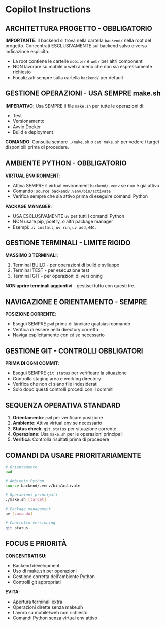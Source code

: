 # Copilot Instructions

## ARCHITETTURA PROGETTO - OBBLIGATORIO

**IMPORTANTE**: Il backend si trova nella cartella `backend/` nella root del progetto. Concentrati ESCLUSIVAMENTE sul backend salvo diversa indicazione esplicita.

- La root contiene le cartelle `mobile/` e `web/` per altri componenti
- NON lavorare su mobile o web a meno che non sia espressamente richiesto
- Focalizzati sempre sulla cartella `backend/` per default

## GESTIONE OPERAZIONI - USA SEMPRE make.sh

**IMPERATIVO**: Usa SEMPRE il file `make.sh` per tutte le operazioni di:
- Test
- Versionamento  
- Avvio Docker
- Build e deployment

**COMANDO**: Consulta sempre `./make.sh` o `cat make.sh` per vedere i target disponibili prima di procedere.

## AMBIENTE PYTHON - OBBLIGATORIO

**VIRTUAL ENVIRONMENT**: 
- Attiva SEMPRE il virtual environment `backend/.venv` se non è già attivo
- Comando: `source backend/.venv/bin/activate`
- Verifica sempre che sia attivo prima di eseguire comandi Python

**PACKAGE MANAGER**: 
- USA ESCLUSIVAMENTE `uv` per tutti i comandi Python
- NON usare pip, poetry, o altri package manager
- Esempi: `uv install`, `uv run`, `uv add`, etc.

## GESTIONE TERMINALI - LIMITE RIGIDO

**MASSIMO 3 TERMINALI**: 
1. Terminal BUILD - per operazioni di build e sviluppo
2. Terminal TEST - per esecuzione test
3. Terminal GIT - per operazioni di versioning

**NON aprire terminali aggiuntivi** - gestisci tutto con questi tre.

## NAVIGAZIONE E ORIENTAMENTO - SEMPRE

**POSIZIONE CORRENTE**: 
- Esegui SEMPRE `pwd` prima di lanciare qualsiasi comando
- Verifica di essere nella directory corretta
- Naviga esplicitamente con `cd` se necessario

## GESTIONE GIT - CONTROLLI OBBLIGATORI

**PRIMA DI OGNI COMMIT**:
- Esegui SEMPRE `git status` per verificare la situazione
- Controlla staging area e working directory
- Verifica che non ci siano file indesiderati
- Solo dopo questi controlli procedi con il commit

## SEQUENZA OPERATIVA STANDARD

1. **Orientamento**: `pwd` per verificare posizione
2. **Ambiente**: Attiva virtual env se necessario
3. **Status check**: `git status` per situazione corrente
4. **Operazione**: Usa `make.sh` per le operazioni principali
5. **Verifica**: Controlla risultati prima di procedere

## COMANDI DA USARE PRIORITARIAMENTE

```bash
# Orientamento
pwd

# Ambiente Python
source backend/.venv/bin/activate

# Operazioni principali
./make.sh [target]

# Package management
uv [comando]

# Controllo versioning
git status
```

## FOCUS E PRIORITÀ

**CONCENTRATI SU**:
- Backend development
- Uso di make.sh per operazioni
- Gestione corretta dell'ambiente Python
- Controlli git appropriati

**EVITA**:
- Apertura terminali extra
- Operazioni dirette senza make.sh
- Lavoro su mobile/web non richiesto
- Comandi Python senza virtual env attivo